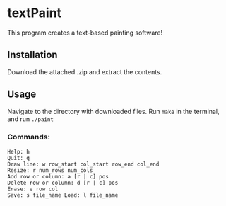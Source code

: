 # textPaint
This program creates a text-based painting software!

## Installation
Download the attached .zip and extract the contents. 

## Usage
Navigate to the directory with downloaded files.
Run ```make``` in the terminal, and run ```./paint```

### Commands: 
```
Help: h 
Quit: q 
Draw line: w row_start col_start row_end col_end 
Resize: r num_rows num_cols 
Add row or column: a [r | c] pos 
Delete row or column: d [r | c] pos 
Erase: e row col 
Save: s file_name Load: l file_name
```
